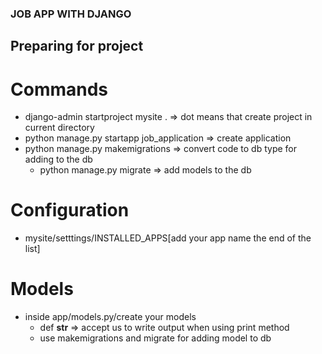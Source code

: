 ### JOB APP WITH DJANGO

## Preparing for project

# Commands
- django-admin startproject mysite . => dot means that create project in current directory
- python manage.py startapp job_application => create application
- python manage.py makemigrations => convert code to db type for adding to the db
  - python manage.py migrate => add models to the db

# Configuration
- mysite/setttings/INSTALLED_APPS[add your app name the end of the list]

# Models
- inside app/models.py/create your models
    - def __str__ => accept us to write output when using print method
    - use makemigrations and migrate for adding model to db